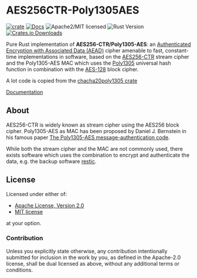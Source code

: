 # AES256CTR-Poly1305AES

[![crate][crate-image]][crate-link]
[![Docs][docs-image]][docs-link]
![Apache2/MIT licensed][license-image]
![Rust Version][rustc-image]
[![Crates.io Downloads][downloads-image]][crate-link]

Pure Rust implementation of **AES256-CTR/Poly1305-AES**: an
[Authenticated Encryption with Associated Data (AEAD)][2] cipher amenable to
fast, constant-time implementations in software, based on the [AES256-CTR][3]
stream cipher and the Poly1305-AES MAC which uses the [Poly1305][4] universal
hash function in combination with the [AES-128][5] block cipher.

A lot code is copied from the [chacha20poly1305 crate][6]

[Documentation][docs-link]

## About

AES256-CTR is widely known as stream cipher using the AES256 block cipher.
Poly1305-AES as MAC has been proposed by Daniel J. Bernstein in his famous
paper [The Poly1305-AES message-authentication code][7].

While both the stream cipher and the MAC are not commonly used, there exists
software which uses the combination to encrypt and authenticate the data, e.g.
the backup software [restic][8].


## License

Licensed under either of:

 * [Apache License, Version 2.0](http://www.apache.org/licenses/LICENSE-2.0)
 * [MIT license](http://opensource.org/licenses/MIT)

at your option.

### Contribution

Unless you explicitly state otherwise, any contribution intentionally submitted
for inclusion in the work by you, as defined in the Apache-2.0 license, shall be
dual licensed as above, without any additional terms or conditions.

[//]: # (badges)

[crate-image]: https://img.shields.io/crates/v/aes256ctr_poly1305aes.svg
[crate-link]: https://crates.io/crates/aes256ctr_poly1305aes
[docs-image]: https://docs.rs/aes256ctr_poly1305aes/badge.svg
[docs-link]: https://docs.rs/aes256ctr_poly1305aes/
[license-image]: https://img.shields.io/badge/license-Apache2.0/MIT-blue.svg
[rustc-image]: https://img.shields.io/badge/rustc-1.51+-blue.svg
[downloads-image]: https://img.shields.io/crates/d/aes256ctr_poly1305aes.svg

[//]: # (general links)

[1]: https://tools.ietf.org/html/rfc8439
[2]: https://en.wikipedia.org/wiki/Authenticated_encryption
[3]: https://docs.rs/aes/latest/aes/struct.Aes256Ctr.html
[4]: https://github.com/RustCrypto/universal-hashes/tree/master/poly1305
[5]: https://docs.rs/aes/latest/aes/struct.Aes128.html
[6]: https://crates.io/crates/chacha20_poly1305aes 
[7]: https://cr.yp.to/mac/poly1305-20050329.pdf
[8]: https://github.com/restic/restic
